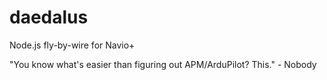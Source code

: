 # daedalus
Node.js fly-by-wire for Navio+

"You know what's easier than figuring out APM/ArduPilot? This." - Nobody